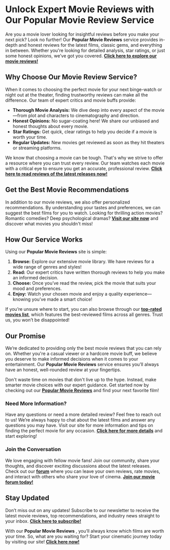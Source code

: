 # Unlock Expert Movie Reviews with Our Popular Movie Review Service

Are you a movie lover looking for insightful reviews before you make your next pick? Look no further! Our **Popular Movie Reviews** service provides in-depth and honest reviews for the latest films, classic gems, and everything in between. Whether you're looking for detailed analysis, star ratings, or just some honest opinions, we’ve got you covered. **[Click here to explore our movie reviews!](https://tinyurl.com/topessay?keyword=popular+movie+reviews)**

## Why Choose Our Movie Review Service?

When it comes to choosing the perfect movie for your next binge-watch or night out at the theater, finding trustworthy reviews can make all the difference. Our team of expert critics and movie buffs provide:

- **Thorough Movie Analysis:** We dive deep into every aspect of the movie—from plot and characters to cinematography and direction.
- **Honest Opinions:** No sugar-coating here! We share our unbiased and honest thoughts about every movie.
- **Star Ratings:** Get quick, clear ratings to help you decide if a movie is worth your time.
- **Regular Updates:** New movies get reviewed as soon as they hit theaters or streaming platforms.

We know that choosing a movie can be tough. That's why we strive to offer a resource where you can trust every review. Our team watches each movie with a critical eye to ensure you get an accurate, professional review. **[Click here to read reviews of the latest releases now!](https://tinyurl.com/topessay?keyword=popular+movie+reviews)**

## Get the Best Movie Recommendations

In addition to our movie reviews, we also offer personalized recommendations. By understanding your tastes and preferences, we can suggest the best films for you to watch. Looking for thrilling action movies? Romantic comedies? Deep psychological dramas? **[Visit our site now](https://tinyurl.com/topessay?keyword=popular+movie+reviews)** and discover what movies you shouldn't miss!

## How Our Service Works

Using our **Popular Movie Reviews** site is simple:

1. **Browse:** Explore our extensive movie library. We have reviews for a wide range of genres and styles!
2. **Read:** Our expert critics have written thorough reviews to help you make an informed decision.
3. **Choose:** Once you’ve read the review, pick the movie that suits your mood and preferences.
4. **Enjoy:** Watch your chosen movie and enjoy a quality experience—knowing you’ve made a smart choice!

If you’re unsure where to start, you can also browse through our **[top-rated movies list](https://tinyurl.com/topessay?keyword=popular+movie+reviews)**, which features the best-reviewed films across all genres. Trust us, you won’t be disappointed!

## Our Promise

We’re dedicated to providing only the best movie reviews that you can rely on. Whether you're a casual viewer or a hardcore movie buff, we believe you deserve to make informed decisions when it comes to your entertainment. Our **Popular Movie Reviews** service ensures you’ll always have an honest, well-rounded review at your fingertips.

Don't waste time on movies that don't live up to the hype. Instead, make smarter movie choices with our expert guidance. Get started now by checking out our **[Popular Movie Reviews](https://tinyurl.com/topessay?keyword=popular+movie+reviews)** and find your next favorite film!

### Need More Information?

Have any questions or need a more detailed review? Feel free to reach out to us! We’re always happy to chat about the latest films and answer any questions you may have. Visit our site for more information and tips on finding the perfect movie for any occasion. **[Click here for more details](https://tinyurl.com/topessay?keyword=popular+movie+reviews)** and start exploring!

### Join the Conversation

We love engaging with fellow movie fans! Join our community, share your thoughts, and discover exciting discussions about the latest releases. Check out our **[forum](https://tinyurl.com/topessay?keyword=popular+movie+reviews)** where you can leave your own reviews, rate movies, and interact with others who share your love of cinema. **[Join our movie forum today!](https://tinyurl.com/topessay?keyword=popular+movie+reviews)**

## Stay Updated

Don’t miss out on any updates! Subscribe to our newsletter to receive the latest movie reviews, top recommendations, and industry news straight to your inbox. **[Click here to subscribe!](https://tinyurl.com/topessay?keyword=popular+movie+reviews)**

With our **Popular Movie Reviews** , you’ll always know which films are worth your time. So, what are you waiting for? Start your cinematic journey today by visiting our site! **[Click here now!](https://tinyurl.com/topessay?keyword=popular+movie+reviews)**
